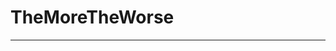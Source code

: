# TheMoreTheWorse
____________________________________________________________________________________________________
